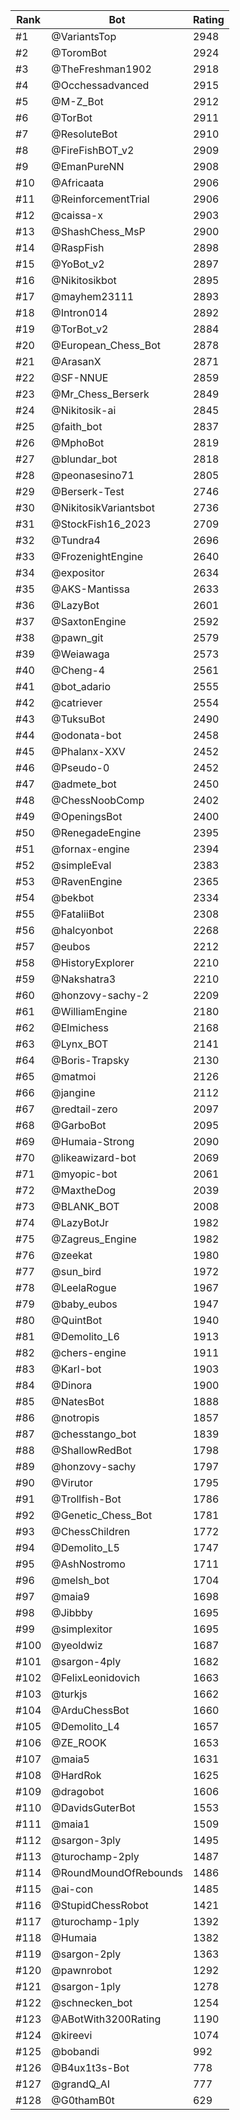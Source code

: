 Rank|Bot|Rating
---|---|---
#1|@VariantsTop|2948
#2|@ToromBot|2924
#3|@TheFreshman1902|2918
#4|@Occhessadvanced|2915
#5|@M-Z_Bot|2912
#6|@TorBot|2911
#7|@ResoluteBot|2910
#8|@FireFishBOT_v2|2909
#9|@EmanPureNN|2908
#10|@Africaata|2906
#11|@ReinforcementTrial|2906
#12|@caissa-x|2903
#13|@ShashChess_MsP|2900
#14|@RaspFish|2898
#15|@YoBot_v2|2897
#16|@Nikitosikbot|2895
#17|@mayhem23111|2893
#18|@Intron014|2892
#19|@TorBot_v2|2884
#20|@European_Chess_Bot|2878
#21|@ArasanX|2871
#22|@SF-NNUE|2859
#23|@Mr_Chess_Berserk|2849
#24|@Nikitosik-ai|2845
#25|@faith_bot|2837
#26|@MphoBot|2819
#27|@blundar_bot|2818
#28|@peonasesino71|2805
#29|@Berserk-Test|2746
#30|@NikitosikVariantsbot|2736
#31|@StockFish16_2023|2709
#32|@Tundra4|2696
#33|@FrozenightEngine|2640
#34|@expositor|2634
#35|@AKS-Mantissa|2633
#36|@LazyBot|2601
#37|@SaxtonEngine|2592
#38|@pawn_git|2579
#39|@Weiawaga|2573
#40|@Cheng-4|2561
#41|@bot_adario|2555
#42|@catriever|2554
#43|@TuksuBot|2490
#44|@odonata-bot|2458
#45|@Phalanx-XXV|2452
#46|@Pseudo-0|2452
#47|@admete_bot|2450
#48|@ChessNoobComp|2402
#49|@OpeningsBot|2400
#50|@RenegadeEngine|2395
#51|@fornax-engine|2394
#52|@simpleEval|2383
#53|@RavenEngine|2365
#54|@bekbot|2334
#55|@FataliiBot|2308
#56|@halcyonbot|2268
#57|@eubos|2212
#58|@HistoryExplorer|2210
#59|@Nakshatra3|2210
#60|@honzovy-sachy-2|2209
#61|@WilliamEngine|2180
#62|@Elmichess|2168
#63|@Lynx_BOT|2141
#64|@Boris-Trapsky|2130
#65|@matmoi|2126
#66|@jangine|2112
#67|@redtail-zero|2097
#68|@GarboBot|2095
#69|@Humaia-Strong|2090
#70|@likeawizard-bot|2069
#71|@myopic-bot|2061
#72|@MaxtheDog|2039
#73|@BLANK_BOT|2008
#74|@LazyBotJr|1982
#75|@Zagreus_Engine|1982
#76|@zeekat|1980
#77|@sun_bird|1972
#78|@LeelaRogue|1967
#79|@baby_eubos|1947
#80|@QuintBot|1940
#81|@Demolito_L6|1913
#82|@chers-engine|1911
#83|@Karl-bot|1903
#84|@Dinora|1900
#85|@NatesBot|1888
#86|@notropis|1857
#87|@chesstango_bot|1839
#88|@ShallowRedBot|1798
#89|@honzovy-sachy|1797
#90|@Virutor|1795
#91|@Trollfish-Bot|1786
#92|@Genetic_Chess_Bot|1781
#93|@ChessChildren|1772
#94|@Demolito_L5|1747
#95|@AshNostromo|1711
#96|@melsh_bot|1704
#97|@maia9|1698
#98|@Jibbby|1695
#99|@simplexitor|1695
#100|@yeoldwiz|1687
#101|@sargon-4ply|1682
#102|@FelixLeonidovich|1663
#103|@turkjs|1662
#104|@ArduChessBot|1660
#105|@Demolito_L4|1657
#106|@ZE_ROOK|1653
#107|@maia5|1631
#108|@HardRok|1625
#109|@dragobot|1606
#110|@DavidsGuterBot|1553
#111|@maia1|1509
#112|@sargon-3ply|1495
#113|@turochamp-2ply|1487
#114|@RoundMoundOfRebounds|1486
#115|@ai-con|1485
#116|@StupidChessRobot|1421
#117|@turochamp-1ply|1392
#118|@Humaia|1382
#119|@sargon-2ply|1363
#120|@pawnrobot|1292
#121|@sargon-1ply|1278
#122|@schnecken_bot|1254
#123|@ABotWith3200Rating|1190
#124|@kireevi|1074
#125|@bobandi|992
#126|@B4ux1t3s-Bot|778
#127|@grandQ_AI|777
#128|@G0thamB0t|629
